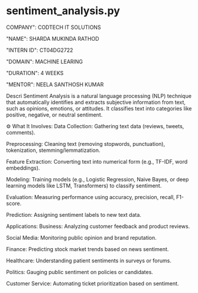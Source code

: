 # sentiment_analysis.py

COMPANY": CODTECH IT SOLUTIONS

"NAME": SHARDA MUKINDA RATHOD

"INTERN ID": CT04DG2722

"DOMAIN": MACHINE LEARING

"DURATION": 4 WEEKS

"MENTOR": NEELA SANTHOSH KUMAR

Descri
Sentiment Analysis is a natural language processing (NLP) technique that automatically identifies and extracts subjective information from text, such as opinions, emotions, or attitudes. It classifies text into categories like positive, negative, or neutral sentiment.

⚙ What It Involves:
Data Collection: Gathering text data (reviews, tweets, comments).

Preprocessing: Cleaning text (removing stopwords, punctuation), tokenization, stemming/lemmatization.

Feature Extraction: Converting text into numerical form (e.g., TF-IDF, word embeddings).

Modeling: Training models (e.g., Logistic Regression, Naive Bayes, or deep learning models like LSTM, Transformers) to classify sentiment.

Evaluation: Measuring performance using accuracy, precision, recall, F1-score.

Prediction: Assigning sentiment labels to new text data.

 Applications:
Business: Analyzing customer feedback and product reviews.

Social Media: Monitoring public opinion and brand reputation.

Finance: Predicting stock market trends based on news sentiment.

Healthcare: Understanding patient sentiments in surveys or forums.

Politics: Gauging public sentiment on policies or candidates.

Customer Service: Automating ticket prioritization based on sentiment.
